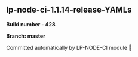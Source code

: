 ## lp-node-ci-1.1.14-release-YAMLs

**Build number - 428**

**Branch: master**

 Committed automatically by LP-NODE-CI module :rocket: